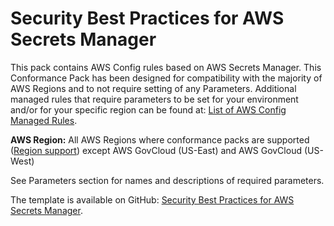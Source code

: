 # Security Best Practices for AWS Secrets Manager<a name="security-best-practices-for-Secrets-Manager"></a>

 This pack contains AWS Config rules based on AWS Secrets Manager\. This Conformance Pack has been designed for compatibility with the majority of AWS Regions and to not require setting of any Parameters\. Additional managed rules that require parameters to be set for your environment and/or for your specific region can be found at: [List of AWS Config Managed Rules](https://docs.aws.amazon.com/config/latest/developerguide/managed-rules-by-aws-config.html)\. 

**AWS Region:** All AWS Regions where conformance packs are supported \([Region support](https://docs.aws.amazon.com/config/latest/developerguide/conformance-packs.html#conformance-packs-regions)\) except AWS GovCloud \(US\-East\) and AWS GovCloud \(US\-West\)

 See Parameters section for names and descriptions of required parameters\. 

The template is available on GitHub: [Security Best Practices for AWS Secrets Manager](https://github.com/awslabs/aws-config-rules/blob/master/aws-config-conformance-packs/Security-Best-Practices-for-Secrets-Manager.yaml)\.